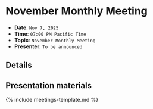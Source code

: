 # November Monthly Meeting

* **Date**: `Nov 7, 2025`
* **Time**: `07:00 PM Pacific Time`
* **Topic**: `November Monthly Meeting`
* **Presenter**: `To be announced`

## Details

## Presentation materials

{% include meetings-template.md %}

